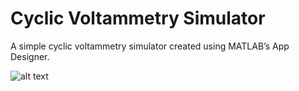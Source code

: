 # Cyclic Voltammetry Simulator
A simple cyclic voltammetry simulator created using MATLAB’s App Designer.

![alt text](https://raw.githubusercontent.com/petermattia/Cyclic-Voltammetry-Simulator/screenshot.png)
